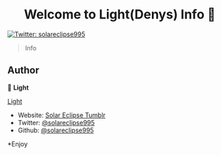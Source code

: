 <h1 align="center">Welcome to Light(Denys) Info 👋</h1>
<p>
  <a href="https://twitter.com/solareclipse995" target=[] "_blank">
    <img alt="Twitter: solareclipse995" src="https://img.shields.io/twitter/follow/solareclipse995.svg?style=social" />
  </a>
</p>

> Info

## Author

👤 **Light**

[Light](Безымянный.png)

* Website: [Solar Eclipse Tumblr](https://solareclipse995.tumblr.com) 
* Twitter: [@solareclipse995](https://twitter.com/solareclipse995)
* Github: [@solareclipse995](https://github.com/solareclipse995)

*Enjoy
